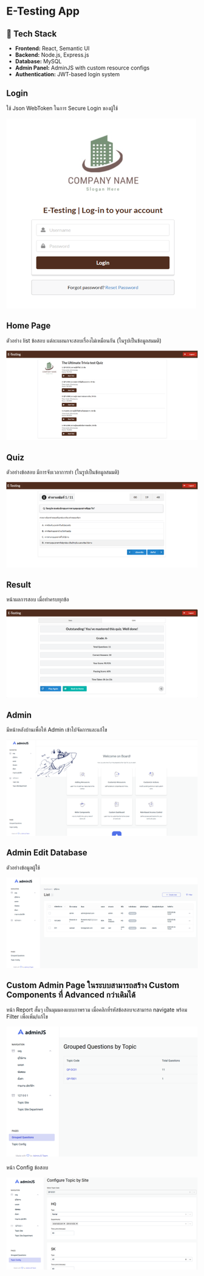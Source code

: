 # E-Testing App
## 🧰 Tech Stack
- **Frontend:** React, Semantic UI  
- **Backend:** Node.js, Express.js
- **Database:** MySQL
- **Admin Panel:** AdminJS with custom resource configs 
- **Authentication:** JWT-based login system 

## Login
ใช้ Json WebToken ในการ Secure Login ของผู้ใช้ <br></br>
<img src="assets/login.png" height=500 width=500></img>
## Home Page
ตัวอย่าง list ข้อสอบ แต่ละแผนกจะสอบเรื่องไม่เหมือนกัน (ในรูปเป็นข้อมูลสมมติ) <br></br>
<img src="assets/quiz_list.png"></img>
## Quiz
ตัวอย่างข้อสอบ มีการจับเวลาการทำ (ในรูปเป็นข้อมูลสมมติ) <br></br>
<img src="assets/quiz1.png"></img>
## Result
หน้าผลการสอบ เมื่อทำครบทุกข้อ <br></br>
<img src="assets/result.png"></img>
## Admin
มีหน้าหลังบ้านเพื่อให้ Admin เข้าไปจัดการและแก้ไข <br></br>
<img src="assets/home_admin.png"></img>
## Admin Edit Database
ตัวอย่างข้อมูลผู้ใช้ <br></br>
<img src="assets/user_data.png"></img>
## Custom Admin Page ในระบบสามารถสร้าง Custom Components ที่ Advanced กว่าเดิมได้
หน้า Report สั้นๆ เป็นมุมมองแบบภาพรวม เมื่อคลิกที่รหัสข้อสอบจะสามารถ navigate พร้อม Filter เพื่อเพิ่ม/แก้ไข <br></br>
<img src="assets/custom_page1.png"></img><br></br>
หน้า Config ข้อสอบ<br></br>
<img src="assets/custom_page2.png"></img>

